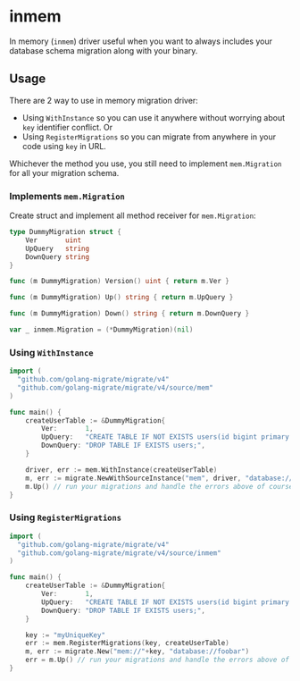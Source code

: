 # inmem

In memory (`inmem`) driver useful when you want to always includes your database schema migration along with your binary.


## Usage

There are 2 way to use in memory migration driver:

* Using `WithInstance` so you can use it anywhere without worrying about `key` identifier conflict. Or
* Using `RegisterMigrations` so you can migrate from anywhere in your code using `key` in URL.

Whichever the method you use, you still need to implement `mem.Migration` for all your migration schema.

### Implements `mem.Migration`

Create struct and implement all method receiver for `mem.Migration`:

```go
type DummyMigration struct {
	Ver       uint
	UpQuery   string
	DownQuery string
}

func (m DummyMigration) Version() uint { return m.Ver }

func (m DummyMigration) Up() string { return m.UpQuery }

func (m DummyMigration) Down() string { return m.DownQuery }

var _ inmem.Migration = (*DummyMigration)(nil)
```


### Using `WithInstance`
```go
import (
  "github.com/golang-migrate/migrate/v4"
  "github.com/golang-migrate/migrate/v4/source/mem"
)

func main() {
    createUserTable := &DummyMigration{
		Ver:       1,
		UpQuery:   "CREATE TABLE IF NOT EXISTS users(id bigint primary key, username varchar);",
		DownQuery: "DROP TABLE IF EXISTS users;",
	}

	driver, err := mem.WithInstance(createUserTable)
	m, err := migrate.NewWithSourceInstance("mem", driver, "database://foobar")
	m.Up() // run your migrations and handle the errors above of course
}
```

### Using `RegisterMigrations`

```go
import (
  "github.com/golang-migrate/migrate/v4"
  "github.com/golang-migrate/migrate/v4/source/inmem"
)

func main() {
    createUserTable := &DummyMigration{
		Ver:       1,
		UpQuery:   "CREATE TABLE IF NOT EXISTS users(id bigint primary key, username varchar);",
		DownQuery: "DROP TABLE IF EXISTS users;",
	}

	key := "myUniqueKey"
	err := mem.RegisterMigrations(key, createUserTable)
	m, err := migrate.New("mem://"+key, "database://foobar")
	err = m.Up() // run your migrations and handle the errors above of course
}
```

